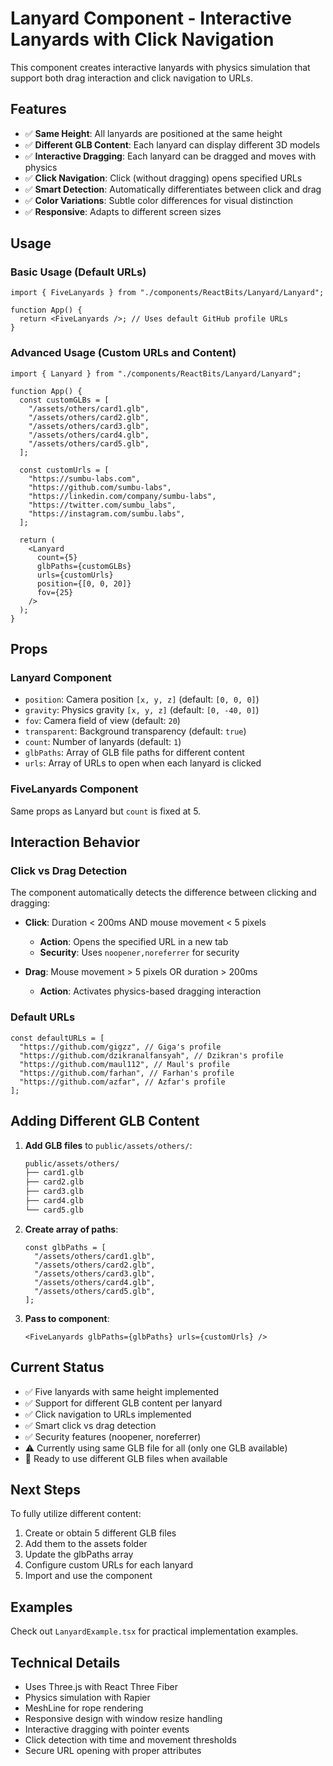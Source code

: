 # Lanyard Component - Interactive Lanyards with Click Navigation

This component creates interactive lanyards with physics simulation that support both drag interaction and click navigation to URLs.

## Features

- ✅ **Same Height**: All lanyards are positioned at the same height
- ✅ **Different GLB Content**: Each lanyard can display different 3D models
- ✅ **Interactive Dragging**: Each lanyard can be dragged and moves with physics
- ✅ **Click Navigation**: Click (without dragging) opens specified URLs
- ✅ **Smart Detection**: Automatically differentiates between click and drag
- ✅ **Color Variations**: Subtle color differences for visual distinction
- ✅ **Responsive**: Adapts to different screen sizes

## Usage

### Basic Usage (Default URLs)

```tsx
import { FiveLanyards } from "./components/ReactBits/Lanyard/Lanyard";

function App() {
  return <FiveLanyards />; // Uses default GitHub profile URLs
}
```

### Advanced Usage (Custom URLs and Content)

```tsx
import { Lanyard } from "./components/ReactBits/Lanyard/Lanyard";

function App() {
  const customGLBs = [
    "/assets/others/card1.glb",
    "/assets/others/card2.glb",
    "/assets/others/card3.glb",
    "/assets/others/card4.glb",
    "/assets/others/card5.glb",
  ];

  const customUrls = [
    "https://sumbu-labs.com",
    "https://github.com/sumbu-labs",
    "https://linkedin.com/company/sumbu-labs",
    "https://twitter.com/sumbu_labs",
    "https://instagram.com/sumbu.labs",
  ];

  return (
    <Lanyard
      count={5}
      glbPaths={customGLBs}
      urls={customUrls}
      position={[0, 0, 20]}
      fov={25}
    />
  );
}
```

## Props

### Lanyard Component

- `position`: Camera position `[x, y, z]` (default: `[0, 0, 0]`)
- `gravity`: Physics gravity `[x, y, z]` (default: `[0, -40, 0]`)
- `fov`: Camera field of view (default: `20`)
- `transparent`: Background transparency (default: `true`)
- `count`: Number of lanyards (default: `1`)
- `glbPaths`: Array of GLB file paths for different content
- `urls`: Array of URLs to open when each lanyard is clicked

### FiveLanyards Component

Same props as Lanyard but `count` is fixed at 5.

## Interaction Behavior

### Click vs Drag Detection

The component automatically detects the difference between clicking and dragging:

- **Click**: Duration < 200ms AND mouse movement < 5 pixels

  - **Action**: Opens the specified URL in a new tab
  - **Security**: Uses `noopener,noreferrer` for security

- **Drag**: Mouse movement > 5 pixels OR duration > 200ms
  - **Action**: Activates physics-based dragging interaction

### Default URLs

```tsx
const defaultURLs = [
  "https://github.com/gigzz", // Giga's profile
  "https://github.com/dzikranalfansyah", // Dzikran's profile
  "https://github.com/maul112", // Maul's profile
  "https://github.com/farhan", // Farhan's profile
  "https://github.com/azfar", // Azfar's profile
];
```

## Adding Different GLB Content

1. **Add GLB files** to `public/assets/others/`:

   ```bash
   public/assets/others/
   ├── card1.glb
   ├── card2.glb
   ├── card3.glb
   ├── card4.glb
   └── card5.glb
   ```

2. **Create array of paths**:

   ```tsx
   const glbPaths = [
     "/assets/others/card1.glb",
     "/assets/others/card2.glb",
     "/assets/others/card3.glb",
     "/assets/others/card4.glb",
     "/assets/others/card5.glb",
   ];
   ```

3. **Pass to component**:

   ```tsx
   <FiveLanyards glbPaths={glbPaths} urls={customUrls} />
   ```

## Current Status

- ✅ Five lanyards with same height implemented
- ✅ Support for different GLB content per lanyard
- ✅ Click navigation to URLs implemented
- ✅ Smart click vs drag detection
- ✅ Security features (noopener, noreferrer)
- ⚠️ Currently using same GLB file for all (only one GLB available)
- 🔄 Ready to use different GLB files when available

## Next Steps

To fully utilize different content:

1. Create or obtain 5 different GLB files
2. Add them to the assets folder
3. Update the glbPaths array
4. Configure custom URLs for each lanyard
5. Import and use the component

## Examples

Check out `LanyardExample.tsx` for practical implementation examples.

## Technical Details

- Uses Three.js with React Three Fiber
- Physics simulation with Rapier
- MeshLine for rope rendering
- Responsive design with window resize handling
- Interactive dragging with pointer events
- Click detection with time and movement thresholds
- Secure URL opening with proper attributes
